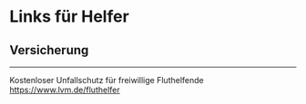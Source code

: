 # Links für Helfer

## Versicherung
---
Kostenloser Unfallschutz für freiwillige Fluthelfende  
https://www.lvm.de/fluthelfer
